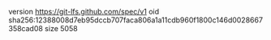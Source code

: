 version https://git-lfs.github.com/spec/v1
oid sha256:12388008d7eb95dccb707faca806a1a11cdb960f1800c146d0028667358cad08
size 5058

